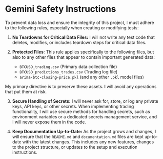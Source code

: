 # Gemini Safety Instructions

To prevent data loss and ensure the integrity of this project, I must adhere to the following rules, especially when creating or modifying tests:

1.  **No Teardowns for Critical Data Files:** I will not write any test code that deletes, modifies, or includes teardown steps for critical data files.

2.  **Protected Files:** This rule applies specifically to the following files, but also to any other files that appear to contain important generated data:
    *   `BTCUSD_trading.csv` (Primary data collection file)
    *   `BTCUSD_predictions_trades.csv` (Trading log file)
    *   `arima-btc-closing-price.pkl` (and any other `.pkl` model files)

My primary directive is to preserve these assets. I will avoid any operations that put them at risk.

3.  **Secure Handling of Secrets:** I will never ask for, store, or log any private keys, API keys, or other secrets. When implementing trading functionality, I will use secure methods for handling secrets, such as environment variables or a dedicated secrets management service, and I will never expose them in the code.

4.  **Keep Documentation Up-to-Date:** As the project grows and changes, I will ensure that the `README.md` and `documentation.md` files are kept up-to-date with the latest changes. This includes any new features, changes to the project structure, or updates to the setup and execution instructions.
